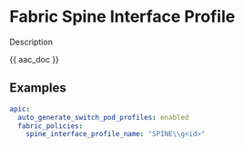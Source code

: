 # Fabric Spine Interface Profile

Description

{{ aac_doc }}
## Examples

```yaml
apic:
  auto_generate_switch_pod_profiles: enabled
  fabric_policies:
    spine_interface_profile_name: "SPINE\\g<id>"
```
